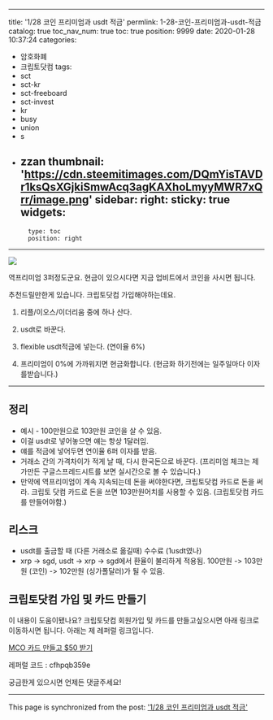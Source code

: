 
---
title: '1/28 코인 프리미엄과 usdt 적금'
permlink: 1-28-코인-프리미엄과-usdt-적금
catalog: true
toc_nav_num: true
toc: true
position: 9999
date: 2020-01-28 10:37:24
categories:
- 암호화폐
- 크립토닷컴
tags:
- sct
- sct-kr
- sct-freeboard
- sct-invest
- kr
- busy
- union
- s
- zzan
thumbnail: 'https://cdn.steemitimages.com/DQmYisTAVDr1ksQsXGjkiSmwAcq3agKAXhoLmyyMWR7xQrr/image.png'
sidebar:
    right:
        sticky: true
widgets:
    -
        type: toc
        position: right
---


![](https://cdn.steemitimages.com/DQmYisTAVDr1ksQsXGjkiSmwAcq3agKAXhoLmyyMWR7xQrr/image.png)

역프리미엄 3퍼정도군요. 현금이 있으시다면 지금 업비트에서 코인을 사시면 됩니다.

추천드릴만한게 있습니다. 크립토닷컴 가입해야하는데요.

1. 리플/이오스/이더리움 중에 하나 산다.

2. usdt로 바꾼다.

3. flexible usdt적금에 넣는다. (연이율 6%)

4. 프리미엄이 0%에 가까워지면 현금화합니다. (현금화 하기전에는 일주일마다 이자를받습니다.)
---

## 정리

* 예시 - 100만원으로 103만원 코인을 살 수 있음.
* 이걸 usdt로 넣어놓으면 얘는 항상 1달러임.
* 얘를 적금에 넣어두면 연이율 6퍼 이자를 받음.
* 거래소 간의 가격차이가 적게 날 때, 다시 한국돈으로 바꾼다. (프리미엄 체크는 제가만든 구글스프레드시트를 보면 실시간으로 볼 수 있습니다.)
* 만약에 역프리미엄이 계속 지속되는데 돈을 써야한다면, 크립토닷컴 카드로 돈을 써라. 크립토 닷컴 카드로 돈을 쓰면 103만원어치를 사용할 수 있음. (크립토닷컴 카드를 만들어야함.)

## 리스크

* usdt를 출금할 때 (다른 거래소로 옮길때) 수수료 (1usdt였나)
* xrp -> sgd, usdt -> xrp -> sgd에서 환율이 불리하게 적용됨. 100만원 -> 103만원 (코인) -> 102만원 (싱가폴달러)가 될 수 있음.

## 크립토닷컴 가입 및 카드 만들기

이 내용이 도움이됐나요?   크립토닷컴 회원가입 및 카드를 만들고싶으시면 아래 링크로 이동하시면 됩니다.  아래는 제 레퍼럴 링크입니다.  

[MCO 카드 만들고 $50 받기](https://platinum.crypto.com/r/cfhpqb359e)  

레퍼럴 코드 : cfhpqb359e

궁금한게 있으시면 언제든 댓글주세요!

- - -

This page is synchronized from the post: ['1/28 코인 프리미엄과 usdt 적금'](https://steempeak.com/@jacobyu/1-28-usdt)
